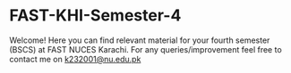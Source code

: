# FAST-KHI-Semester-4
Welcome! Here you can find relevant material for your fourth semester (BSCS) at FAST NUCES Karachi. For any queries/improvement feel free to contact me on k232001@nu.edu.pk 
